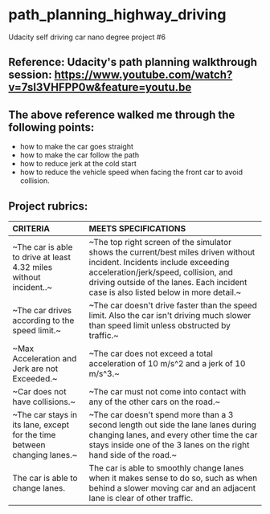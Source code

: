 # path_planning_highway_driving
Udacity self driving car nano degree project #6
## Reference: Udacity's path planning walkthrough session: https://www.youtube.com/watch?v=7sI3VHFPP0w&feature=youtu.be
## The above reference walked me through the following points:
- how to make the car goes straight
- how to make the car follow the path 
- how to reduce jerk at the cold start
- how to reduce the vehicle speed when facing the front car to avoid collision. 
## Project rubrics:
CRITERIA                                                        |MEETS SPECIFICATIONS|
:---                                                            |:-                  |
|~The car is able to drive at least 4.32 miles without incident..~ | ~The top right screen of the simulator shows the current/best miles driven without incident. Incidents include exceeding acceleration/jerk/speed, collision, and driving outside of the lanes. Each incident case is also listed below in more detail.~|
|~The car drives according to the speed limit.~|~The car doesn't drive faster than the speed limit. Also the car isn't driving much slower than speed limit unless obstructed by traffic.~|
|~Max Acceleration and Jerk are not Exceeded.~|~The car does not exceed a total acceleration of 10 m/s^2 and a jerk of 10 m/s^3.~|
|~Car does not have collisions.~|~The car must not come into contact with any of the other cars on the road.~|  
|~The car stays in its lane, except for the time between changing lanes.~|~The car doesn't spend more than a 3 second length out side the lane lanes during changing lanes, and every other time the car stays inside one of the 3 lanes on the right hand side of the road.~|
|The car is able to change lanes.|The car is able to smoothly change lanes when it makes sense to do so, such as when behind a slower moving car and an adjacent lane is clear of other traffic.|
